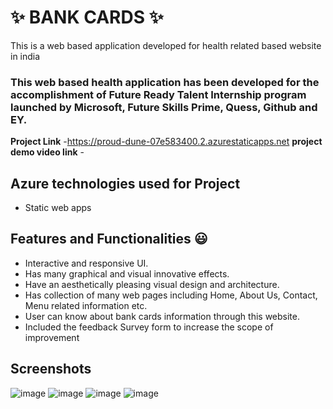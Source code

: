 # ✨  BANK CARDS ✨

This is a web based application developed for health related based website in india

### This web based health application has been developed for the accomplishment of Future Ready Talent Internship program launched by Microsoft, Future Skills Prime, Quess, Github and EY.


**Project Link** -https://proud-dune-07e583400.2.azurestaticapps.net
**project demo video link** - 

## Azure technologies used for Project

- Static web apps

## Features and Functionalities 😃

- Interactive and responsive UI.
- Has many graphical and visual innovative effects.
- Have an aesthetically pleasing visual design and architecture.
- Has collection of many web pages including Home, About Us, Contact, Menu related information etc.
- User can know about bank cards information through this website.
- Included the feedback Survey form to increase the scope of improvement 

## Screenshots
![image](https://user-images.githubusercontent.com/117842987/204151173-9eb45484-1ec4-4530-acca-a281c88f5056.png)
![image](https://user-images.githubusercontent.com/117842987/204151186-fc386875-6598-48a8-935e-00e55bba8ea5.png)
![image](https://user-images.githubusercontent.com/117842987/204151190-2c5e50db-5b2c-4a6d-a43a-3d7079846856.png)
![image](https://user-images.githubusercontent.com/117842987/204151215-c31329d6-69f2-460e-b1cb-ad7bb1385ed1.png)

